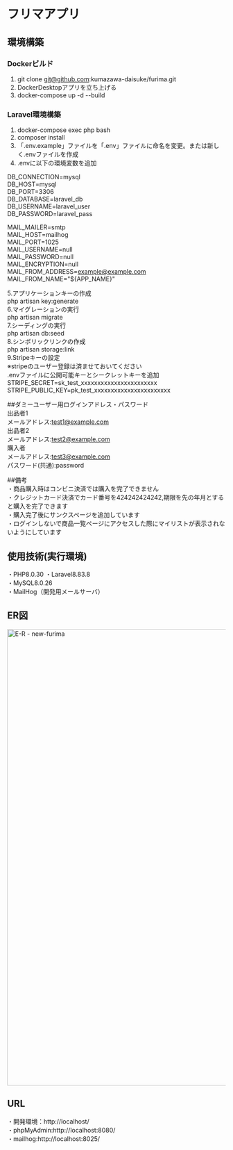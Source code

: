# フリマアプリ
## 環境構築
### Dockerビルド
1. git clone git@github.com:kumazawa-daisuke/furima.git
2. DockerDesktopアプリを立ち上げる
3. docker-compose up -d --build
### Laravel環境構築
1. docker-compose exec php bash
2. composer install
3. 「.env.example」ファイルを「.env」ファイルに命名を変更。または新しく.envファイルを作成
4. .envに以下の環境変数を追加

DB_CONNECTION=mysql  
DB_HOST=mysql  
DB_PORT=3306  
DB_DATABASE=laravel_db  
DB_USERNAME=laravel_user  
DB_PASSWORD=laravel_pass  

MAIL_MAILER=smtp  
MAIL_HOST=mailhog  
MAIL_PORT=1025  
MAIL_USERNAME=null  
MAIL_PASSWORD=null  
MAIL_ENCRYPTION=null  
MAIL_FROM_ADDRESS=example@example.com  
MAIL_FROM_NAME="${APP_NAME}"  

5.アプリケーションキーの作成  
php artisan key:generate  
6.マイグレーションの実行  
php artisan migrate  
7.シーディングの実行  
php artisan db:seed  
8.シンボリックリンクの作成  
php artisan storage:link  
9.Stripeキーの設定  
※stripeのユーザー登録は済ませておいてください  
.envファイルに公開可能キーとシークレットキーを追加  
STRIPE_SECRET=sk_test_xxxxxxxxxxxxxxxxxxxxxxx  
STRIPE_PUBLIC_KEY=pk_test_xxxxxxxxxxxxxxxxxxxxxxx  

##ダミーユーザー用ログインアドレス・パスワード  
出品者1  
メールアドレス:test1@example.com  
出品者2  
メールアドレス:test2@example.com  
購入者  
メールアドレス:test3@example.com  
パスワード(共通):password

##備考  
・商品購入時はコンビニ決済では購入を完了できません   
・クレジットカード決済でカード番号を424242424242,期限を先の年月とすると購入を完了できます  
・購入完了後にサンクスページを追加しています  
・ログインしないで商品一覧ページにアクセスした際にマイリストが表示されないようにしています  


## 使用技術(実行環境)
・PHP8.0.30
・Laravel8.83.8  
・MySQL8.0.26  
・MailHog（開発用メールサーバ）  

## ER図
<img width="771" height="1051" alt="E-R - new-furima" src="https://github.com/user-attachments/assets/49c96fab-50aa-4b18-957e-40e5bc6f092a" />


## URL
・開発環境：http://localhost/  
・phpMyAdmin:http://localhost:8080/  
・mailhog:http://localhost:8025/
